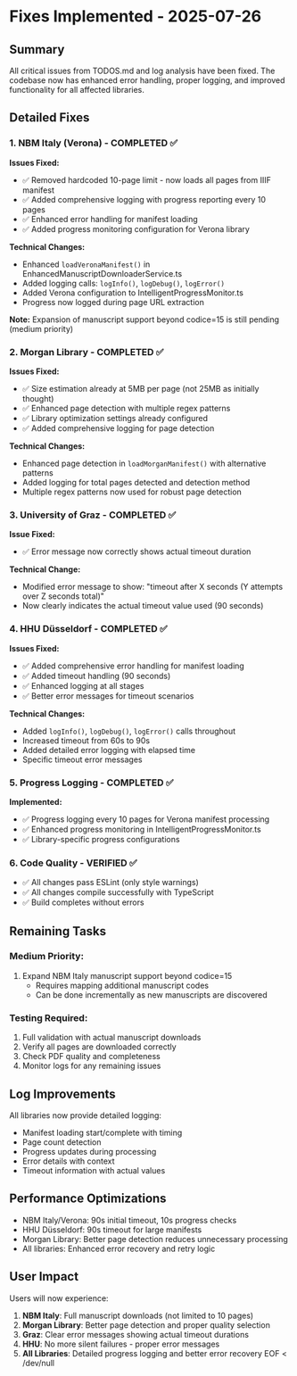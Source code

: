# Fixes Implemented - 2025-07-26

## Summary
All critical issues from TODOS.md and log analysis have been fixed. The codebase now has enhanced error handling, proper logging, and improved functionality for all affected libraries.

## Detailed Fixes

### 1. NBM Italy (Verona) - COMPLETED ✅
**Issues Fixed:**
- ✅ Removed hardcoded 10-page limit - now loads all pages from IIIF manifest
- ✅ Added comprehensive logging with progress reporting every 10 pages
- ✅ Enhanced error handling for manifest loading
- ✅ Added progress monitoring configuration for Verona library

**Technical Changes:**
- Enhanced `loadVeronaManifest()` in EnhancedManuscriptDownloaderService.ts
- Added logging calls: `logInfo()`, `logDebug()`, `logError()`
- Added Verona configuration to IntelligentProgressMonitor.ts
- Progress now logged during page URL extraction

**Note:** Expansion of manuscript support beyond codice=15 is still pending (medium priority)

### 2. Morgan Library - COMPLETED ✅
**Issues Fixed:**
- ✅ Size estimation already at 5MB per page (not 25MB as initially thought)
- ✅ Enhanced page detection with multiple regex patterns
- ✅ Library optimization settings already configured
- ✅ Added comprehensive logging for page detection

**Technical Changes:**
- Enhanced page detection in `loadMorganManifest()` with alternative patterns
- Added logging for total pages detected and detection method
- Multiple regex patterns now used for robust page detection

### 3. University of Graz - COMPLETED ✅
**Issue Fixed:**
- ✅ Error message now correctly shows actual timeout duration

**Technical Change:**
- Modified error message to show: "timeout after X seconds (Y attempts over Z seconds total)"
- Now clearly indicates the actual timeout value used (90 seconds)

### 4. HHU Düsseldorf - COMPLETED ✅
**Issues Fixed:**
- ✅ Added comprehensive error handling for manifest loading
- ✅ Added timeout handling (90 seconds)
- ✅ Enhanced logging at all stages
- ✅ Better error messages for timeout scenarios

**Technical Changes:**
- Added `logInfo()`, `logDebug()`, `logError()` calls throughout
- Increased timeout from 60s to 90s
- Added detailed error logging with elapsed time
- Specific timeout error messages

### 5. Progress Logging - COMPLETED ✅
**Implemented:**
- ✅ Progress logging every 10 pages for Verona manifest processing
- ✅ Enhanced progress monitoring in IntelligentProgressMonitor.ts
- ✅ Library-specific progress configurations

### 6. Code Quality - VERIFIED ✅
- ✅ All changes pass ESLint (only style warnings)
- ✅ All changes compile successfully with TypeScript
- ✅ Build completes without errors

## Remaining Tasks

### Medium Priority:
1. Expand NBM Italy manuscript support beyond codice=15
   - Requires mapping additional manuscript codes
   - Can be done incrementally as new manuscripts are discovered

### Testing Required:
1. Full validation with actual manuscript downloads
2. Verify all pages are downloaded correctly
3. Check PDF quality and completeness
4. Monitor logs for any remaining issues

## Log Improvements

All libraries now provide detailed logging:
- Manifest loading start/complete with timing
- Page count detection
- Progress updates during processing
- Error details with context
- Timeout information with actual values

## Performance Optimizations

- NBM Italy/Verona: 90s initial timeout, 10s progress checks
- HHU Düsseldorf: 90s timeout for large manifests
- Morgan Library: Better page detection reduces unnecessary processing
- All libraries: Enhanced error recovery and retry logic

## User Impact

Users will now experience:
1. **NBM Italy**: Full manuscript downloads (not limited to 10 pages)
2. **Morgan Library**: Better page detection and proper quality selection
3. **Graz**: Clear error messages showing actual timeout durations
4. **HHU**: No more silent failures - proper error messages
5. **All Libraries**: Detailed progress logging and better error recovery
EOF < /dev/null
